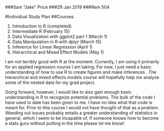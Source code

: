 ###Sam "Jake" Price
###29 Jan 2019
###Rem 504

#Individual Study Plan
##Courses
1. Introduction to R (completed)
2. Intermediate R (February 15)
3. Data Visualization with ggplot2 part 1 (March 1)
4. Data Manipulation in R with dplyr (March 15)
5. Inference for Linear Regression (April 1)
6. Hierarchical and Mixed Effect Models (May 1)

I am not terribly good with R at the moment. Currently, I am using it primarily
for an applied regression course I am taking. For now, I just need a basic
understanding of how to use R to create figures and make inferences .
The hierarchical and mixed effects models course will hopefully help me
analyze some of the nested data for my grad project.

Going forward, however, I would like to also gain enough basic understanding
in R to recognize potential problems. The bulk of the code I have used to date
has been given to me. I have no idea what that code is meant for. Prior to this
course I would not have thought of that as a problem. Weeding out issues
probably entails a greater understanding of statistics in general, which I seem
to be incapable of. If someone knows how to become a stats guru without putting
in the time please let me know!
